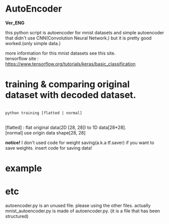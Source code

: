 # AutoEncoder
__Ver_ENG__

this python script is autoencoder for mnist datasets and 
simple autoencoder that didn't use CNN(Convolution Neural Network.)
but it is pretty good worked.(only simple data.)


more information for this mnist datasets see this site. 
<br>tensorflow site : https://www.tensorflow.org/tutorials/keras/basic_classification



# training & comparing original dataset with decoded dataset.
<pre>
<code>
python training [flatted | normal]
</code>
</pre>
[flatted] : flat original data(2D [28, 28]) to 1D data[28*28].<br>
[normal] use origin data shape[28, 28]

__notice!__ 
I don't used code for weight saving(a.k.a tf.saver)
if you want to save weights. insert code for saving data!


# example





# etc
autoencoder.py is an unused file. please using the other files.
actually mnist_autoencoder.py is made of autoencoder.py. (it is a file that has been structured)

